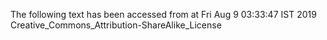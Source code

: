 The following text has been accessed from at Fri Aug 9 03:33:47 IST 2019
Creative_Commons_Attribution-ShareAlike_License
